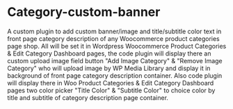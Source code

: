 # Category-custom-banner
A custom plugin to add custom banner/image and title/subtitle color text  in front page category description  of any Woocommerce product categories page shop.
All will be set it in Wordpress Woocommerce Product Categories & Edit Category Dashboard pages, the code plugin will display there an custom upload image field button "Add Image Category" &  "Remove Image Category" who will upload image by WP Media Library and display it in background of front page category description container.
Also code plugin will display there in Woo Product Categories & Edit Category Dashboard pages two color picker "Title Color" & "Subtitle Color" to choice color by title and subtitle of category description page container.
